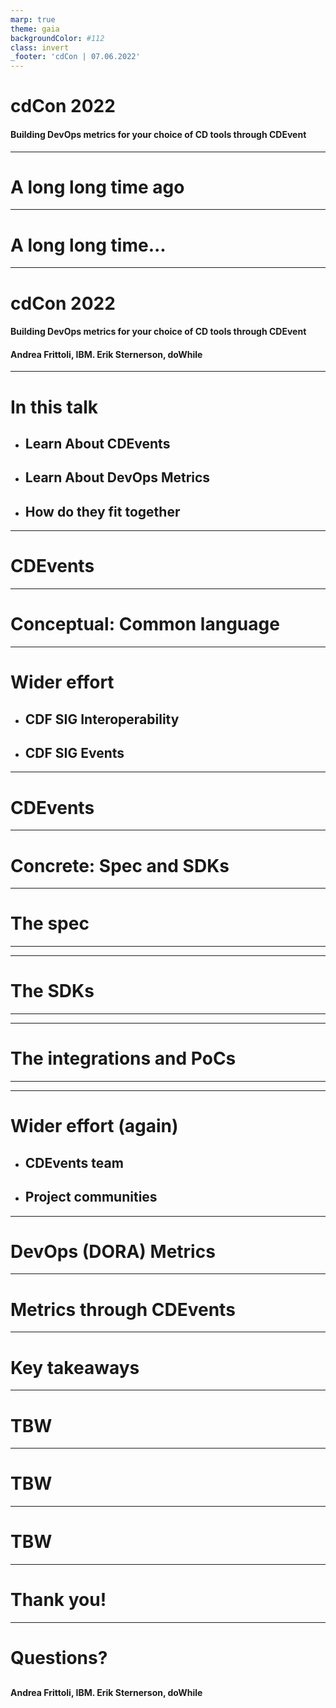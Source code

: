 ```yaml
---
marp: true
theme: gaia
backgroundColor: #112
class: invert
_footer: 'cdCon | 07.06.2022'
---
```

<!-- Uses MARP, see https://marp.app/ -->

<!--
class:
 - lead
 - invert
-->

# cdCon 2022

#### Building DevOps metrics for your choice of CD tools through CDEvent

---
# A long long time ago

<!-- Notes
Erik

In October of 2012 I was working in the telecom industry and I had just gotten
involved in one of the earlier CI/CD efforts in my workplace.

I got my manager to explain the current situation and he said, "Well, Erik, to
start with we make releases every six months, right? The development of those
releases typically start around a year before release, and the releases get
verified by the verification teams during the last three months before release."
-->

---
# A long long time...

<!-- Notes

So, this means developers frequently need to wait a few months for their work to
be fully tested. And, of course, it is unlikely that whatever they are working
on right now is directly related to what is being verified by the verification
team. If a bug is discovered, developers need to make the mother of all
context switches to find and fix it. Not at all good.

My manager then proclaimed "We need to bring this time, the time from
development to verification and release, down from a few months to a few hours."

I remember thinking "going from months to hours seems like a crazy big step!"
but I have since been shown over and over again that this step is actually not
that crazy!

One factor that really helps taking this step is to understand where our
bottlenecks are, and for that we need metrics.

My name is Erik Sternerson...
-->

---
# cdCon 2022

#### Building DevOps metrics for your choice of CD tools through CDEvent

####

####

#### Andrea Frittoli, IBM. Erik Sternerson, doWhile

---
<!--
_class:
 - invert
-->

# In this talk
<!-- Comment
-->

<!-- Notes
Andrea
-->

* ## Learn About CDEvents

* ## Learn About DevOps Metrics

* ## How do they fit together

---

# CDEvents

<!-- TODO
A couple of slides
- Project goals (and history?)
- Use cases
-->

<!-- Notes
Erik
-->

---

# Conceptual: Common language

<!-- The conceptual goal of the CDEvents project is to help build a common
language for CI/CD and surrounding domains.

-->

---

<!--
_class:
 - invert
-->

# Wider effort

<!-- So I set "help build" just now, and that is because this it is not only
CDEvents involved in this work. -->

* ## CDF SIG Interoperability

<!-- The Interoperability special interests group of the Continuous Delivery
foundation can probably be seen as the "driver" of establishing this common
language. 

This group does a lot of work defining and establishing terms for
similar concepts across the CI/CD ecosystem, and a lot of these terms pop up in
the CDEvents project in one way or another.
 -->

* ## CDF SIG Events

<!-- The Events special interest group spawned out of the interoperability
group in {TODO DATE late 2020} as a workgroup focusing specifically on a
vocabulary for events in CI/CD. 

It became a full SIG {TODO DATE about a year later}, and is the root of...
 -->

---

# CDEvents

<!-- The CDEvents project, and its concrete goal: -->

---

# Concrete: Spec and SDKs

<!-- To build a specification for events in CI/CD, and to build a set of SDKs
that help others send and receive such events.
-->

---

# The spec

<!-- Lets dig in to the spec a bit first. -->

<!-- TODO Add a circular diagram where the spec feeds into the SDKs,
the SDKs feed into the integrations and PoCs and they feed back to the spec.
Show this step by step for spec, SDKs and PoCs. -->

---

<!-- TOOD: Add multi-image diagram showing how the spec declares multiple event 
types, their event data and how it uses the CloudEvents base -->

---

# The SDKs

<!-- Given this spec, we can now work on a set of SDKs for multiple
programming languages and platforms. -->

---

<!-- TOOD: Add multi-image code example from Go SDK -->

---

# The integrations and PoCs

<!-- Finally, with the SDKs, we can wokr on integratins CDEvents into 
new and existing tools and solutions, and set up various proof-of-concepts
to test out new ideas and help drive the specification forward. -->

---

<!-- TOOD: Add multi-image code example from Go SDK -->

---

<!--
_class:
 - invert
-->

# Wider effort (again)

<!-- And this AGAIN is a wider effort. -->

* ## CDEvents team

<!-- The spec itself is driven by the CDEvents team, but with plenty of
support, input and feedback from the wider community. -->

* ## Project communities

<!-- Several integrations and proof-of-concepts thus far have been done 
wholly or partly outside of the CDEvents project itself, by members of the
communit for the projects  -->

---

# DevOps (DORA) Metrics

<!-- TODO
A couple of slides
- Intro to DevOps metrics, high performing teams, measuring performance
- Specifically, DORA metrics
-->

<!-- Notes
Andrea
-->

---

# Metrics through CDEvents

<!--TODO
-->

<!-- Notes
- Four slides, one per metric.
- For each metric show a demo and/or example CDEvents relevant for the metric and/or diagram.
- Spend some time on the data in events, discuss how it can be used to correlate events.
Andrea & Erik? We could split, some metrics each
-->

---

# Key takeaways

---

# TBW
<!-- Notes

Something along the lines of:

- Metrics are hard regardless
- A common language can help
- Call to action
-->

---

# TBW

---

# TBW

---

# Thank you!

---
<!--
_footer: 'cdCon | 07.06.2022'
-->

# Questions?

##
##
##
##
##

#### Andrea Frittoli, IBM. Erik Sternerson, doWhile
